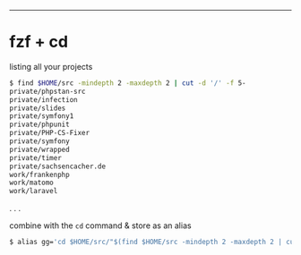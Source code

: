 ---

<!--
^a1 für demo
-->

# fzf + cd

listing all your projects
```bash
$ find $HOME/src -mindepth 2 -maxdepth 2 | cut -d '/' -f 5-
private/phpstan-src
private/infection
private/slides
private/symfony1
private/phpunit
private/PHP-CS-Fixer
private/symfony
private/wrapped
private/timer
private/sachsencacher.de
work/frankenphp
work/matomo
work/laravel
```

. . .

combine with the `cd` command & store as an alias

```bash
$ alias gg='cd $HOME/src/"$(find $HOME/src -mindepth 2 -maxdepth 2 | cut -d '/' -f 5- | sort -r | fzf)"'
```


